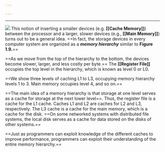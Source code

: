 ```yaml
---

---
```


---

![](Figure1.9.png)
This notion of inserting a smaller devices (e.g. **[[Cache Memory]]**) between the processor and a larger, slower devices (e.g., **[[Main Memory]]**) turns out to be a general idea. ==In fact, the storage devices in every computer system are organized as a ***memory hierarchy*** similar to **Figure 1.9.**==

==As we move from the top of the hierarchy to the bottom, the devices become slower, larger, and less costly per byte.== The **[[Register File]]** occupies the top level in the hierarchy, which is known as level 0 or L0.

==We show three levels of caching L1 to L3, occupying memory hierarchy levels 1 to 3. Main memory occupies level 4, and so on.==

==The main idea of a memory hierarchy is that storage at one level serves as a cache for storage at the next lower level==. Thus, the register file is a cache for the L1 cache. Caches L1 and L2 are caches for L2 and L3, respectively. The L3 cache is a cache for the main memory, which is a cache for the disk. ==On some networked systems with distributed file systems, the local disk serves as a cache for data stored on the disks of other systems.==

==Just as programmers can exploit knowledge of the different caches to improve performance, programmers can exploit their understanding of the entire memory hierarchy.== 
